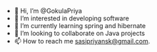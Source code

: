 - 👋 Hi, I’m @GokulaPriya
- 👀 I’m interested in developing software
- 🌱 I’m currently learning spring and hibernate
- 💞️ I’m looking to collaborate on Java projects
- 📫 How to reach me sasipriyansk@gmail.com.

<!---
Gokula8Priya/Gokula8Priya is a ✨ special ✨ repository because its `README.md` (this file) appears on your GitHub profile.
You can click the Preview link to take a look at your changes.
--->
